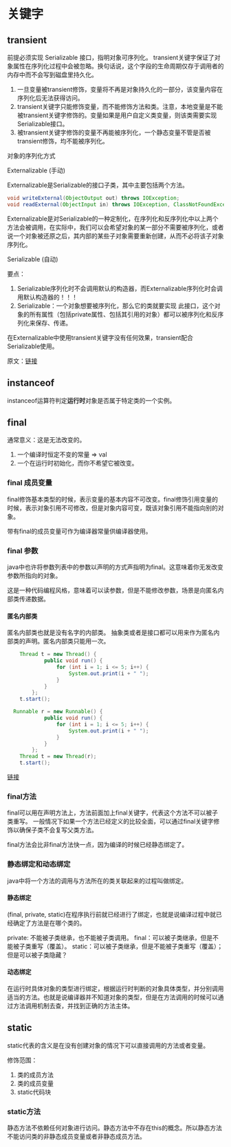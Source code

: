 # 关键字

## transient

前提必须实现 Serializable 接口，指明对象可序列化。
transient关键字保证了对象属性在序列化过程中会被忽略。换句话说，这个字段的生命周期仅存于调用者的内存中而不会写到磁盘里持久化。

1. 一旦变量被transient修饰，变量将不再是对象持久化的一部分，该变量内容在序列化后无法获得访问。
2. transient关键字只能修饰变量，而不能修饰方法和类。注意，本地变量是不能被transient关键字修饰的。变量如果是用户自定义类变量，则该类需要实现Serializable接口。
3. 被transient关键字修饰的变量不再能被序列化，一个静态变量不管是否被transient修饰，均不能被序列化。

对象的序列化方式

Externalizable (手动)

Externalizable是Serializable的接口子类，其中主要包括两个方法。

```java
void writeExternal(ObjectOutput out) throws IOException;
void readExternal(ObjectInput in) throws IOException, ClassNotFoundException;
```

Externalizable是对Serializable的一种定制化，在序列化和反序列化中以上两个方法会被调用，在实际中，我们可以会希望对象的某一部分不需要被序列化，或者说一个对象被还原之后，其内部的某些子对象需要重新创建，从而不必将该子对象序列化。

Serializable (自动)

要点：

1. Serializable序列化时不会调用默认的构造器，而Externalizable序列化时会调用默认构造器的！！！ 
2. Serializable：一个对象想要被序列化，那么它的类就要实现 此接口，这个对象的所有属性（包括private属性、包括其引用的对象）都可以被序列化和反序列化来保存、传递。

在Externalizable中使用transient关键字没有任何效果，transient配合Serializable使用。

原文：[链接](https://blog.csdn.net/mengtuoling111/article/details/50156307) 

## instanceof

instanceof运算符判定**运行时**对象是否属于特定类的一个实例。

## final

通常意义：这是无法改变的。

1. 一个编译时恒定不变的常量 => val
2. 一个在运行时初始化，而你不希望它被改变。

### final 成员变量

final修饰基本类型的时候，表示变量的基本内容不可改变。final修饰引用变量的时候，表示对象引用不可修改，但是对象内容可变，既该对象引用不能指向别的对象。

带有final的成员变量可作为编译器常量供编译器使用。

### final 参数

java中也许将参数列表中的参数以声明的方式声指明为final。这意味着你无发改变参数所指向的对象。

这是一种代码编程风格，意味着可以读参数，但是不能修改参数，场景是向匿名内部类传递数据。


#### 匿名内部类

匿名内部类也就是没有名字的内部类。
抽象类或者是接口都可以用来作为匿名内部类的声明。匿名内部类只能用一次。

```java
    Thread t = new Thread() {
            public void run() {
                for (int i = 1; i <= 5; i++) {
                    System.out.print(i + " ");
                }
            }
        };
    t.start();
```

```java
  Runnable r = new Runnable() {
            public void run() {
                for (int i = 1; i <= 5; i++) {
                    System.out.print(i + " ");
                }
            }
        };
    Thread t = new Thread(r);
    t.start();
```
[链接](http://www.cnblogs.com/nerxious/archive/2013/01/25/2876489.html)


### final方法

final可以用在声明方法上，方法前面加上final关键字，代表这个方法不可以被子类重写。
一般情况下如果一个方法已经定义的比较全面，可以通过final关键字修饰以确保子类不会复写父类方法。

final方法会比非final方法快一点，因为编译的时候已经静态绑定了。

### 静态绑定和动态绑定

java中将一个方法的调用与方法所在的类关联起来的过程叫做绑定。

#### 静态绑定

(final, private, static)在程序执行前就已经进行了绑定，也就是说编译过程中就已经确定了方法是在哪个类的。

private: 不能被子类继承，也不能被子类调用。
final：可以被子类继承，但是不能被子类重写（覆盖）。
static：可以被子类继承，但是不能被子类重写（覆盖）；但是可以被子类隐藏？

#### 动态绑定

在运行时具体对象的类型进行绑定，根据运行时判断的对象具体类型，并分别调用适当的方法。也就是说编译器并不知道对象的类型，但是在方法调用的时候可以通过方法调用机制去查，并找到正确的方法主体。


## static

static代表的含义是在没有创建对象的情况下可以直接调用的方法或者变量。

修饰范围：

1. 类的成员方法
2. 类的成员变量
3. static代码块

### static方法

静态方法不依赖任何对象进行访问。静态方法中不存在this的概念。所以静态方法不能访问类的非静态成员变量或者非静态成员方法。